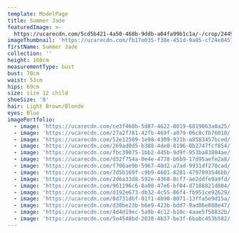 ```yaml
---
template: ModelPage
title: Summer Jade
featuredImage: >-
  https://ucarecdn.com/5cd5b421-4a50-468b-9ddb-a04fa99b1c1a/-/crop/2449x1267/0,77/-/preview/
imageThumbnail: 'https://ucarecdn.com/fb17e035-f38e-451d-9a05-cf24e0457b42/'
firstName: Summer Jade
collection: ''
height: 160cm
measurementType: bust
bust: 70cm
waist: 53cm
hips: 69cm
size: size 12 child
shoeSize: '8'
hair: Light Brown/Blonde
eyes: Blue
imagePortfolio:
  - image: 'https://ucarecdn.com/ce3f460b-5d87-4622-8019-6819063a0a25/'
  - image: 'https://ucarecdn.com/27a2f781-42fb-469f-a079-06c8cfb76010/'
  - image: 'https://ucarecdn.com/52e12509-1e98-4309-921b-a8583457bced/'
  - image: 'https://ucarecdn.com/269ad0d5-b388-4de0-8196-0b2747fcf854/'
  - image: 'https://ucarecdn.com/fbc39075-1bb2-445b-9d9f-953ba83804ae/'
  - image: 'https://ucarecdn.com/d52f754a-0e4e-4778-b6b9-17d95aefe2a8/'
  - image: 'https://ucarecdn.com/f706ae9b-5967-40d2-a7ad-9931df270cad/'
  - image: 'https://ucarecdn.com/7d5b169f-c9b9-4601-8281-4797893546bb/'
  - image: 'https://ucarecdn.com/2d6a33d8-592e-4368-8cf7-ae2ddfe9a9fd/'
  - image: 'https://ucarecdn.com/961196c6-8a98-47e6-bf04-d7188821d804/'
  - image: 'https://ucarecdn.com/d192e673-db32-4c55-86f4-fb951ce92629/'
  - image: 'https://ucarecdn.com/0d731dbf-01f1-4b90-8071-13ffa5e9d15a/'
  - image: 'https://ucarecdn.com/d38be23b-b6e9-423b-bdd7-9ad86e888e47/'
  - image: 'https://ucarecdn.com/4d4d19ec-5a9b-4c12-b10c-4aae5f58832b/'
  - image: 'https://ucarecdn.com/5e4548bd-2038-4b37-be3f-6babc453b582/'
---
```


